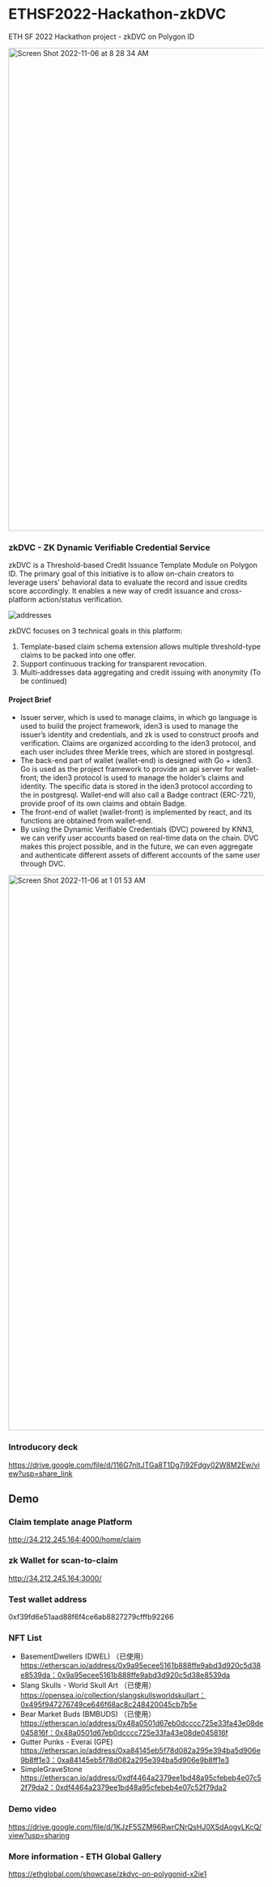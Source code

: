 # ETHSF2022-Hackathon-zkDVC
ETH SF 2022 Hackathon project - zkDVC on Polygon ID 

<img width="954" alt="Screen Shot 2022-11-06 at 8 28 34 AM" src="https://user-images.githubusercontent.com/7462849/200195179-4c285ac4-e198-4d9d-94c3-f5f52c34c04d.png">



### zkDVC - ZK Dynamic Verifiable Credential Service

zkDVC is a Threshold-based Credit Issuance Template Module on Polygon ID. The primary goal of this initiative is to allow on-chain creators to leverage users' behavioral data to evaluate the record and issue credits score accordingly. It enables a new way of credit issuance and cross-platform action/status verification.

![addresses](https://user-images.githubusercontent.com/7462849/200195099-ab53d251-559c-437e-8b40-36d0988a5fb8.png)


zkDVC focuses on 3 technical goals in this platform:
1.  Template-based claim schema extension allows multiple threshold-type claims to be packed into one offer.
2.  Support continuous tracking for transparent revocation.
3.  Multi-addresses data aggregating and credit issuing with anonymity (To be continued)



#### Project Brief
*   Issuer server, which is used to manage claims, in which go language is used to build the project framework, iden3 is used to manage the issuer’s identity and credentials, and zk is used to construct proofs and verification. Claims are organized according to the iden3 protocol, and each user includes three Merkle trees, which are stored in postgresql.
*   The back-end part of wallet (wallet-end) is designed with Go + iden3. Go is used as the project framework to provide an api server for wallet-front; the iden3 protocol is used to manage the holder’s claims and identity. The specific data is stored in the iden3 protocol according to the in postgresql. Wallet-end will also call a Badge contract (ERC-721), provide proof of its own claims and obtain Badge.
*   The front-end of wallet (wallet-front) is implemented by react, and its functions are obtained from wallet-end.
*   By using the Dynamic Verifiable Credentials (DVC) powered by KNN3, we can verify user accounts based on real-time data on the chain. DVC makes this project possible, and in the future, we can even aggregate and authenticate different assets of different accounts of the same user through DVC.

<img width="1097" alt="Screen Shot 2022-11-06 at 1 01 53 AM" src="https://user-images.githubusercontent.com/7462849/200195124-93e15e5e-8ae1-4e37-8612-ec65af8c3540.png">


### Introducory deck
https://drive.google.com/file/d/116G7nltJTGa8T1Dg7i92Fdgy02W8M2Ew/view?usp=share_link


## Demo
### Claim template anage Platform
http://34.212.245.164:4000/home/claim

### zk Wallet for scan-to-claim
http://34.212.245.164:3000/


### Test wallet address
0xf39fd6e51aad88f6f4ce6ab8827279cfffb92266

### NFT List
- BasementDwellers (DWEL) （已使用）https://etherscan.io/address/0x9a95ecee5161b888ffe9abd3d920c5d38e8539da：0x9a95ecee5161b888ffe9abd3d920c5d38e8539da
- Slang Skulls - World Skull Art （已使用） https://opensea.io/collection/slangskullsworldskullart：0x495f947276749ce646f68ac8c248420045cb7b5e
- Bear Market Buds (BMBUDS)  （已使用）https://etherscan.io/address/0x48a0501d67eb0dcccc725e33fa43e08de045816f：0x48a0501d67eb0dcccc725e33fa43e08de045816f
- Gutter Punks - Everai (GPE) https://etherscan.io/address/0xa84145eb5f78d082a295e394ba5d906e9b8ff1e3：0xa84145eb5f78d082a295e394ba5d906e9b8ff1e3
- SimpleGraveStone https://etherscan.io/address/0xdf4464a2379ee1bd48a95cfebeb4e07c52f79da2：0xdf4464a2379ee1bd48a95cfebeb4e07c52f79da2


### Demo video
https://drive.google.com/file/d/1KJzF5SZM96RwrCNrQsHJ0XSdAogyLKcQ/view?usp=sharing


### More information - ETH Global Gallery
https://ethglobal.com/showcase/zkdvc-on-polygonid-x2ie1


